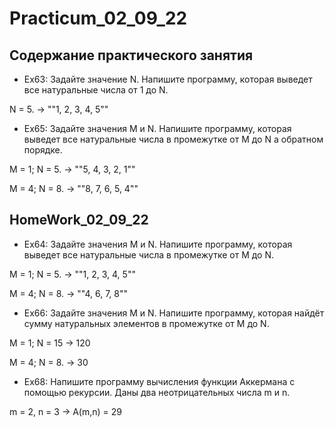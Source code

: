 # Practicum_02_09_22

## Содержание практического занятия

* Ex63: Задайте значение N. Напишите программу, которая выведет все натуральные числа от 1 до N.

N = 5. -> ""1, 2, 3, 4, 5""

* Ex65: Задайте значения M и N. Напишите программу, которая выведет все натуральные числа в промежутке от M до N а обратном порядке.

M = 1; N = 5. -> ""5, 4, 3, 2, 1""

M = 4; N = 8. -> ""8, 7, 6, 5, 4""

## HomeWork_02_09_22

* Ex64: Задайте значения M и N. Напишите программу, которая выведет все натуральные числа в промежутке от M до N.

M = 1; N = 5. -> ""1, 2, 3, 4, 5""

M = 4; N = 8. -> ""4, 6, 7, 8""

* Ex66: Задайте значения M и N. Напишите программу, которая найдёт сумму натуральных элементов в промежутке от M до N.

M = 1; N = 15 -> 120

M = 4; N = 8. -> 30 

* Ex68: Напишите программу вычисления функции Аккермана с помощью рекурсии. Даны два неотрицательных числа m и n.

m = 2, n = 3 -> A(m,n) = 29
